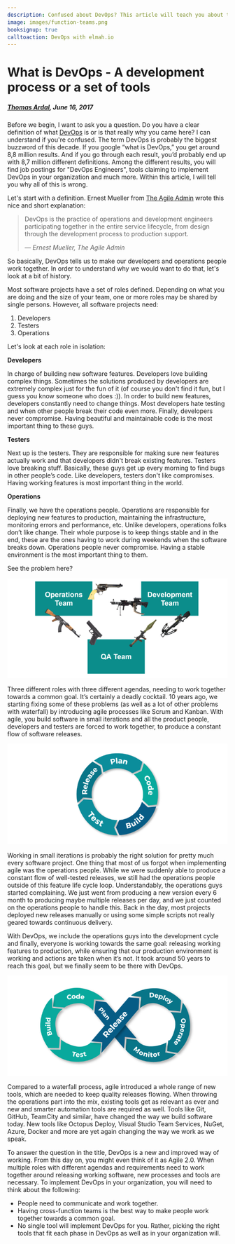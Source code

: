 ```yaml
---
description: Confused about DevOps? This article will teach you about the history of DevOps, the basic principles and how to implement DevOps in your organization.
image: images/function-teams.png
booksignup: true
calltoaction: DevOps with elmah.io
---
```


# What is DevOps - A development process or a set of tools

##### [Thomas Ardal](http://elmah.io/about/), June 16, 2017
 
 Before we begin, I want to ask you a question. Do you have a clear definition of what [DevOps](https://elmah.io/devops) is or is that really why you came here? I can understand if you're confused. The term DevOps is probably the biggest buzzword of this decade. If you google “what is DevOps,” you get around 8,8 million results. And if you go through each result, you’d probably end up with 8,7 million different definitions. Among the different results, you will find job postings for "DevOps Engineers", tools claiming to implement DevOps in your organization and much more. Within this article, I will tell you why all of this is wrong.

Let's start with a definition. Ernest Mueller from [The Agile Admin](https://theagileadmin.com/) wrote this nice and short explanation: 

> DevOps is the practice of operations and development engineers participating together in the entire service lifecycle, from design through the development process to production support.
> 
> &mdash; *Ernest Mueller, The Agile Admin*

So basically, DevOps tells us to make our developers and operations people work together. In order to understand why we would want to do that, let's look at a bit of history.

Most software projects have a set of roles defined. Depending on what you are doing and the size of your team, one or more roles may be shared by single persons. However, all software projects need:

1. Developers
2. Testers
3. Operations

Let's look at each role in isolation:

**Developers**

In charge of building new software features. Developers love building complex things. Sometimes the solutions produced by developers are extremely complex just for the fun of it (of course you don't find it fun, but I guess you know someone who does :)). In order to build new features, developers constantly need to change things. Most developers hate testing and when other people break their code even more. Finally, developers never compromise. Having beautiful and maintainable code is the most important thing to these guys.

**Testers**

Next up is the testers. They are responsible for making sure new features actually work and that developers didn't break existing features. Testers love breaking stuff. Basically, these guys get up every morning to find bugs in other people’s code. Like developers, testers don't like compromises. Having working features is most important thing in the world.

**Operations**

Finally, we have the operations people. Operations are responsible for deploying new features to production, maintaining the infrastructure, monitoring errors and performance, etc. Unlike developers, operations folks don’t like change. Their whole purpose is to keep things stable and in the end, these are the ones having to work during weekends when the software breaks down. Operations people never compromise. Having a stable environment is the most important thing to them.

See the problem here?

![Team by function](images/function-teams.png)

Three different roles with three different agendas, needing to work together towards a common goal. It’s certainly a deadly cocktail. 10 years ago, we starting fixing some of these problems (as well as a lot of other problems with waterfall) by introducing agile processes like Scrum and Kanban. With agile, you build software in small iterations and all the product people, developers and testers are forced to work together, to produce a constant flow of software releases.

![Agile software process](images/agile-software-process.png)

Working in small iterations is probably the right solution for pretty much every software project. One thing that most of us forgot when implementing agile was the operations people. While we were suddenly able to produce a constant flow of well-tested releases, we still had the operations people outside of this feature life cycle loop. Understandably, the operations guys started complaining. We just went from producing a new version every 6 month to producing maybe multiple releases per day, and we just counted on the operations people to handle this. Back in the day, most projects deployed new releases manually or using some simple scripts not really geared towards continuous delivery.

With DevOps, we include the operations guys into the development cycle and finally, everyone is working towards the same goal: releasing working features to production, while ensuring that our production environment is working and actions are taken when it’s not. It took around 50 years to reach this goal, but we finally seem to be there with DevOps.

![DevOps software process](images/devops-software-process.png)

Compared to a waterfall process, agile introduced a whole range of new tools, which are needed to keep quality releases flowing. When throwing the operations part into the mix, existing tools get as relevant as ever and new and smarter automation tools are required as well. Tools like Git, GitHub, TeamCity and similar, have changed the way we build software today. New tools like Octopus Deploy, Visual Studio Team Services, NuGet, Azure, Docker and more are yet again changing the way we work as we speak.

To answer the question in the title, DevOps is a new and improved way of working. From this day on, you might even think of it as Agile 2.0. When multiple roles with different agendas and requirements need to work together around releasing working software, new processes and tools are necessary. To implement DevOps in your organization, you will need to think about the following:

* People need to communicate and work together.
* Having cross-function teams is the best way to make people work together towards a common goal.
* No single tool will implement DevOps for you. Rather, picking the right tools that fit each phase in DevOps as well as in your organization will.